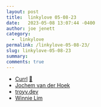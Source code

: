 ```yaml
---
layout: post
title:  linkylove 05-08-23
date:   2023-05-08 13:07:44 -0400
author: joe jenett
category:
  -  linkylove
permalink: /linkylove-05-08-23/
slug: linkylove-05-08-23
summary: 
comments: true
---
```

<ul class="linkylove">
	<li><a title="Currl - A social bookmarking website" href="https://currl.io/">Currl</a> <a href="https://pinboard.in/u:zero1infinity">📌</a></li>
	<li><a title="Jochem van der Hoek" href="https://jochemvanderhoek.nl/">Jochem van der Hoek</a></li>
	<li><a title="Troy Vassalotti" href="https://www.troyv.dev/">troyv.dev</a></li>
	<li><a title="Winnie Lim" href="https://winnielim.org/">Winnie Lim</a></li>
</ul>
<a href="https://brid.gy/publish/mastodon"></a>